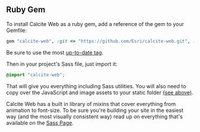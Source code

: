 ## Ruby Gem

To install Calcite Web as a ruby gem, add a reference of the gem to your Gemfile:

```ruby
gem "calcite-web", :git => "https://github.com/Esri/calcite-web.git", :tag => "v0.0.10"
```

Be sure to use the most [up-to-date tag](https://github.com/Esri/calcite-web/releases).

Then in your project's Sass file, just import it:

```scss
@import "calcite-web";
```

That will give you everything including Sass utilities. You will also need to copy over the JavaScript and image assets to your static folder [(see above)](/#static-files).

Calcite Web has a built in library of mixins that cover everything from animation to font-size. To be sure you're building your site in the easiest way (and the most visually consistent way) read up on everything that's available on the [Sass Page](./sass).
